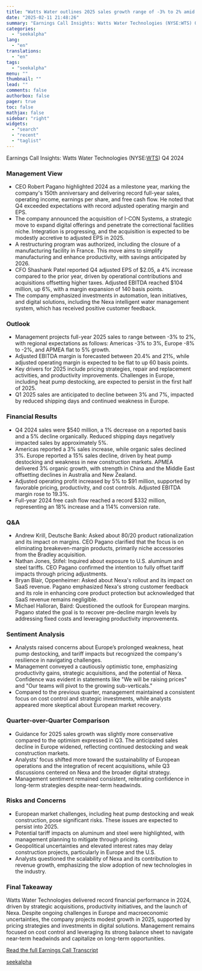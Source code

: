 ```yaml
---
title: "Watts Water outlines 2025 sales growth range of -3% to 2% amid restructuring and Nexa expansion"
date: "2025-02-11 21:48:26"
summary: "Earnings Call Insights: Watts Water Technologies (NYSE:WTS) Q4 2024 Management View CEO Robert Pagano highlighted 2024 as a milestone year, marking the company's 150th anniversary and delivering record full-year sales, operating income, earnings per share, and free cash flow. He noted that Q4 exceeded expectations with record adjusted operating margin..."
categories:
  - "seekalpha"
lang:
  - "en"
translations:
  - "en"
tags:
  - "seekalpha"
menu: ""
thumbnail: ""
lead: ""
comments: false
authorbox: false
pager: true
toc: false
mathjax: false
sidebar: "right"
widgets:
  - "search"
  - "recent"
  - "taglist"
---
```


Earnings Call Insights: Watts Water Technologies (NYSE:[WTS](https://seekingalpha.com/symbol/WTS "Watts Water Technologies, Inc.")) Q4 2024

### Management View

* CEO Robert Pagano highlighted 2024 as a milestone year, marking the company's 150th anniversary and delivering record full-year sales, operating income, earnings per share, and free cash flow. He noted that Q4 exceeded expectations with record adjusted operating margin and EPS.
* The company announced the acquisition of I-CON Systems, a strategic move to expand digital offerings and penetrate the correctional facilities niche. Integration is progressing, and the acquisition is expected to be modestly accretive to adjusted EPS in 2025.
* A restructuring program was authorized, including the closure of a manufacturing facility in France. This move aims to simplify manufacturing and enhance productivity, with savings anticipated by 2026.
* CFO Shashank Patel reported Q4 adjusted EPS of $2.05, a 4% increase compared to the prior year, driven by operational contributions and acquisitions offsetting higher taxes. Adjusted EBITDA reached $104 million, up 6%, with a margin expansion of 140 basis points.
* The company emphasized investments in automation, lean initiatives, and digital solutions, including the Nexa intelligent water management system, which has received positive customer feedback.

### Outlook

* Management projects full-year 2025 sales to range between -3% to 2%, with regional expectations as follows: Americas -3% to 3%, Europe -8% to -2%, and APMEA flat to 5% growth.
* Adjusted EBITDA margin is forecasted between 20.4% and 21%, while adjusted operating margin is expected to be flat to up 60 basis points.
* Key drivers for 2025 include pricing strategies, repair and replacement activities, and productivity improvements. Challenges in Europe, including heat pump destocking, are expected to persist in the first half of 2025.
* Q1 2025 sales are anticipated to decline between 3% and 7%, impacted by reduced shipping days and continued weakness in Europe.

### Financial Results

* Q4 2024 sales were $540 million, a 1% decrease on a reported basis and a 5% decline organically. Reduced shipping days negatively impacted sales by approximately 5%.
* Americas reported a 3% sales increase, while organic sales declined 3%. Europe reported a 15% sales decline, driven by heat pump destocking and weakness in new construction markets. APMEA delivered 3% organic growth, with strength in China and the Middle East offsetting declines in Australia and New Zealand.
* Adjusted operating profit increased by 5% to $91 million, supported by favorable pricing, productivity, and cost controls. Adjusted EBITDA margin rose to 19.3%.
* Full-year 2024 free cash flow reached a record $332 million, representing an 18% increase and a 114% conversion rate.

### Q&A

* Andrew Krill, Deutsche Bank: Asked about 80/20 product rationalization and its impact on margins. CEO Pagano clarified that the focus is on eliminating breakeven-margin products, primarily niche accessories from the Bradley acquisition.
* Nathan Jones, Stifel: Inquired about exposure to U.S. aluminum and steel tariffs. CEO Pagano confirmed the intention to fully offset tariff impacts through pricing adjustments.
* Bryan Blair, Oppenheimer: Asked about Nexa's rollout and its impact on SaaS revenue. Pagano emphasized Nexa's strong customer feedback and its role in enhancing core product protection but acknowledged that SaaS revenue remains negligible.
* Michael Halloran, Baird: Questioned the outlook for European margins. Pagano stated the goal is to recover pre-decline margin levels by addressing fixed costs and leveraging productivity improvements.

### Sentiment Analysis

* Analysts raised concerns about Europe’s prolonged weakness, heat pump destocking, and tariff impacts but recognized the company's resilience in navigating challenges.
* Management conveyed a cautiously optimistic tone, emphasizing productivity gains, strategic acquisitions, and the potential of Nexa. Confidence was evident in statements like "We will be raising prices" and "Our teams will pivot to the growing sub-verticals."
* Compared to the previous quarter, management maintained a consistent focus on cost control and strategic investments, while analysts appeared more skeptical about European market recovery.

### Quarter-over-Quarter Comparison

* Guidance for 2025 sales growth was slightly more conservative compared to the optimism expressed in Q3. The anticipated sales decline in Europe widened, reflecting continued destocking and weak construction markets.
* Analysts' focus shifted more toward the sustainability of European operations and the integration of recent acquisitions, while Q3 discussions centered on Nexa and the broader digital strategy.
* Management sentiment remained consistent, reiterating confidence in long-term strategies despite near-term headwinds.

### Risks and Concerns

* European market challenges, including heat pump destocking and weak construction, pose significant risks. These issues are expected to persist into 2025.
* Potential tariff impacts on aluminum and steel were highlighted, with management planning to mitigate through pricing.
* Geopolitical uncertainties and elevated interest rates may delay construction projects, particularly in Europe and the U.S.
* Analysts questioned the scalability of Nexa and its contribution to revenue growth, emphasizing the slow adoption of new technologies in the industry.

### Final Takeaway

Watts Water Technologies delivered record financial performance in 2024, driven by strategic acquisitions, productivity initiatives, and the launch of Nexa. Despite ongoing challenges in Europe and macroeconomic uncertainties, the company projects modest growth in 2025, supported by pricing strategies and investments in digital solutions. Management remains focused on cost control and leveraging its strong balance sheet to navigate near-term headwinds and capitalize on long-term opportunities.

[Read the full Earnings Call Transcript](https://seekingalpha.com/symbol/WTS/earnings/transcripts)

[seekalpha](https://seekingalpha.com/news/4406335-watts-water-outlines-2025-sales-growth-range-of-minus-3-percent-to-2-percent-amid)
